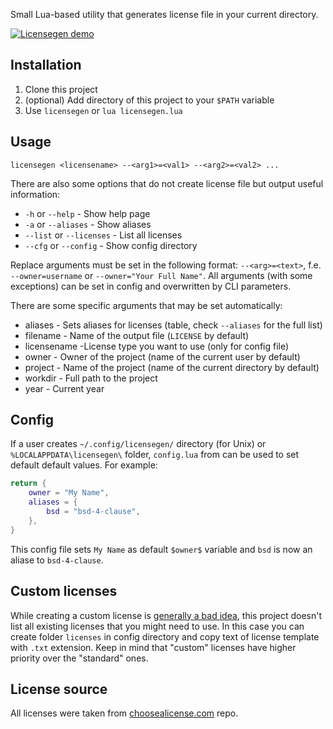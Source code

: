Small Lua-based utility that generates license file in your current directory.

[![Licensegen demo](https://asciinema.org/a/05VjCIvSHRufPjatfqNhREZfT.svg)](https://asciinema.org/a/05VjCIvSHRufPjatfqNhREZfT)

## Installation
1. Clone this project
2. (optional) Add directory of this project to your `$PATH` variable
3. Use `licensegen` or `lua licensegen.lua`

## Usage
```console
licensegen <licensename> --<arg1>=<val1> --<arg2>=<val2> ...
```

There are also some options that do not create license file but output useful information:
- `-h` or `--help` - Show help page
- `-a` or `--aliases` - Show aliases
- `--list` or `--licenses` - List all licenses
- `--cfg` or `--config` - Show config directory

Replace arguments must be set in the following format: `--<arg>=<text>`, f.e. `--owner=username` or `--owner="Your Full Name"`. All arguments (with some exceptions) can be set in config and overwritten by CLI parameters.

There are some specific arguments that may be set automatically:
- aliases - Sets aliases for licenses (table, check `--aliases` for the full list)
- filename - Name of the output file (`LICENSE` by default)
- licensename -License type you want to use (only for config file)
- owner - Owner of the project (name of the current user by default)
- project - Name of the project (name of the current directory by default)
- workdir - Full path to the project
- year - Current year

## Config
If a user creates `~/.config/licensegen/` directory (for Unix) or `%LOCALAPPDATA\licensegen\` folder, `config.lua` from can be used to set default default values. For example:
```lua
return {
    owner = "My Name",
    aliases = {
        bsd = "bsd-4-clause",
    },
}
```
This config file sets `My Name` as default `$owner$` variable and `bsd` is now an aliase to `bsd-4-clause`.

## Custom licenses
While creating a custom license is [generally a bad idea](https://ben.balter.com/2016/08/01/why-you-shouldnt-write-your-own-open-source-license/), this project doesn't list all existing licenses that you might need to use. In this case you can create folder `licenses` in config directory and copy text of license template with `.txt` extension. Keep in mind that "custom" licenses have higher priority over the "standard" ones.

## License source
All licenses were taken from [choosealicense.com](https://github.com/github/choosealicense.com) repo.
